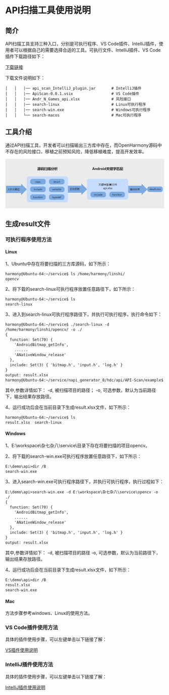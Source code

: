 # API扫描工具使用说明
## 简介

API扫描工具支持三种入口，分别是可执行程序、VS Code插件、IntelliJ插件，使用者可以根据自己的需要选择合适的工具。可执行文件、IntelliJ插件、VS Code插件下载路径如下：

[下载链接](暂无)

下载文件说明如下：

	│   │   |── api_scan_IntelliJ_plugin.jar       # IntelliJ插件
	│   │   |── ApiScan-0.0.1.vsix                 # VS Code插件
	│   │   |── Andr_N_Games_api.xlsx              # 风险接口
	│   │   |── search-linux                       # Linux可执行程序 
	│   │   |── search-win.exe                     # Windows可执行程序    
	│   │   └── search-macos                       # Mac可执行程序                

## 工具介绍

通过API扫描工具，开发者可以扫描输出三方库中存在，而OpenHarmony源码中不存在的风险接口，移植之前预知风险，降低移植难度，提高开发效率。

![](./../figures/pic-api-frm.png)

## 生成result文件

### 可执行程序使用方法

#### Linux
1、Ubuntu中存在将要扫描的三方库源码，如下所示：

	harmony@Ubuntu-64:~/service$ ls /home/harmony/linshi/
	opencv

2、将下载的search-linux可执行程序放置任意路径下，如下所示：

	harmony@Ubuntu-64:~/service$ ls
	search-linux

3、进入到search-linux可执行程序路径下，并执行可执行程序，执行命令如下：

	harmony@Ubuntu-64:~/service$ ./search-linux -d /home/harmony/linshi/opencv/ -o ./
	{
	  function: Set(70) {
	    'AndroidBitmap_getInfo',
	    ......
	    'ANativeWindow_release'
	  },
	  include: Set(3) { 'bitmap.h', 'input.h', 'log.h' }
	}
	output: result.xlsx
	harmony@Ubuntu-64:~/service/napi_generator_8/hdc/api/API-Scan/example$ 

其中,参数详情如下：
	-d, 被扫描项目的路径；
	-o, 可选参数，默认为当前路径下，输出结果存放路径。

4、运行成功后会在当前目录下生成result.xlsx文件，如下所示：

	harmony@Ubuntu-64:~/service$ ls
	result.xlsx  search-linux

#### Windows

1、E:\workspace\杂七杂八\service\目录下存在将要扫描的项目opencv。

2、将下载的search-win.exe可执行程序放置任意路径下，如下所示：

	E:\demo\api>dir /B
	search-win.exe

3、进入search-win.exe可执行程序路径下，并执行可执行程序，执行过程如下：

	E:\demo\api>search-win.exe -d E:\workspace\杂七杂八\service\opencv -o ./
	{
	  function: Set(70) {
	    'AndroidBitmap_getInfo',
	    ......
	    'ANativeWindow_release'
	  },
	  include: Set(3) { 'bitmap.h', 'input.h', 'log.h' }
	}
	output: result.xlsx

其中,参数详情如下：
	-d, 被扫描项目的路径
	-o, 可选参数，默认为当前路径下，输出结果存放路径。

4、运行成功后会在当前目录下生成result.xlsx文件，如下所示：

	E:\demo\api>dir /B
	result.xlsx
	search-win.exe

#### Mac

方法步骤参考windows、Linux的使用方法。

### VS Code插件使用方法

具体的插件使用步骤，可以左键单击以下链接了解：

[VS插件使用说明](https://gitee.com/openharmony/napi_generator/tree/master/hdc/api/api_scan_vs_plugin/docs/INSTRUCTION_ZH.md)

### IntelliJ插件使用方法

具体的插件使用步骤，可以左键单击以下链接了解：

[IntelliJ插件使用说明](https://gitee.com/openharmony/napi_generator/tree/master/hdc/api/api_scan_IntelliJ_plugin/docs/INSTRUCTION_ZH.md)

